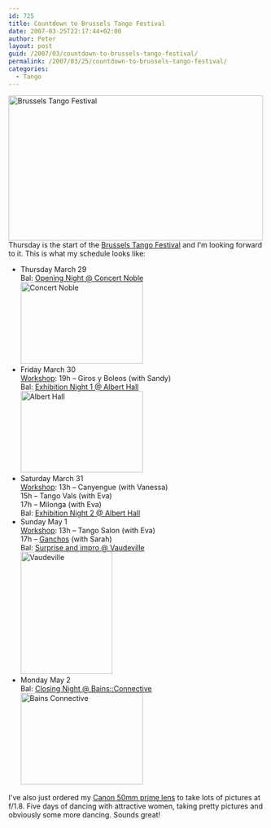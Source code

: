 ```yaml
---
id: 725
title: Countdown to Brussels Tango Festival
date: 2007-03-25T22:17:44+02:00
author: Peter
layout: post
guid: /2007/03/countdown-to-brussels-tango-festival/
permalink: /2007/03/25/countdown-to-brussels-tango-festival/
categories:
  - Tango
---
```

[<img  src="http://farm1.static.flickr.com/150/399224265_31a73616e8.jpg" width="500" height="285" alt="Brussels Tango Festival" />](http://blog.brusselstangofestival.be/ "Photo Sharing")  
Thursday is the start of the [Brussels Tango Festival](http://blog.brusselstangofestival.be/) and I'm looking forward to it. This is what my schedule looks like:

  * Thursday March 29  
    Bal: [Opening Night @ Concert Noble](http://blog.brusselstangofestival.be/edition-2007/salons/opening-night-concert-noble/)  
    [<img  src="http://farm1.static.flickr.com/171/400599151_381133e7d3_m.jpg" width="240" height="160" alt="Concert Noble" />](http://www.flickr.com/photos/pforret/400599151/ "Photo Sharing")
  * Friday March 30  
    [Workshop](http://blog.brusselstangofestival.be/edition-2007/workshops/#friday): 19h &#8211; Giros y Boleos (with Sandy)  
    Bal: [Exhibition Night 1 @ Albert Hall](http://blog.brusselstangofestival.be/edition-2007/salons/exhibition-night-i-albert-hall/)  
    [<img  src="http://farm1.static.flickr.com/149/400599235_ffa6246092_m.jpg" width="240" height="160" alt="Albert Hall" />](http://www.flickr.com/photos/pforret/400599235/ "Photo Sharing")
  * Saturday March 31  
    [Workshop](http://blog.brusselstangofestival.be/edition-2007/workshops/#saturday): 13h &#8211; Canyengue (with Vanessa)  
    15h &#8211; Tango Vals (with Eva)  
    17h &#8211; Milonga (with Eva)  
    Bal: [Exhibition Night 2 @ Albert Hall](http://blog.brusselstangofestival.be/edition-2007/salons/exhibition-night-ii-albert-hall/)
  * Sunday May 1  
    [Workshop](http://blog.brusselstangofestival.be/edition-2007/workshops/#sunday): 13h &#8211; Tango Salon (with Eva)  
    17h &#8211; [Ganchos](http://www.easytango.com/dance/Gancho) (with Sarah)  
    Bal: [Surprise and impro @ Vaudeville](http://blog.brusselstangofestival.be/edition-2007/salons/surprise-impro-vaudeville/)  
    [<img  src="http://farm1.static.flickr.com/163/400598963_e00629a5e5_m.jpg" width="180" height="240" alt="Vaudeville" />](http://www.flickr.com/photos/pforret/400598963/ "Photo Sharing")
  * Monday May 2  
    Bal: [Closing Night @ Bains::Connective](http://blog.brusselstangofestival.be/edition-2007/salons/closing-night-bainscollective/)  
    [<img  src="http://farm1.static.flickr.com/167/400599050_46237f0b2f_m.jpg" width="240" height="180" alt="Bains Connective" />](http://www.flickr.com/photos/pforret/400599050/ "Photo Sharing")

I've also just ordered my [Canon 50mm prime lens](http://www.fotokonijnenberg.be/product_details.php?id_product=650) to take lots of pictures at f/1.8. Five days of dancing with attractive women, taking pretty pictures and obviously some more dancing. Sounds great!